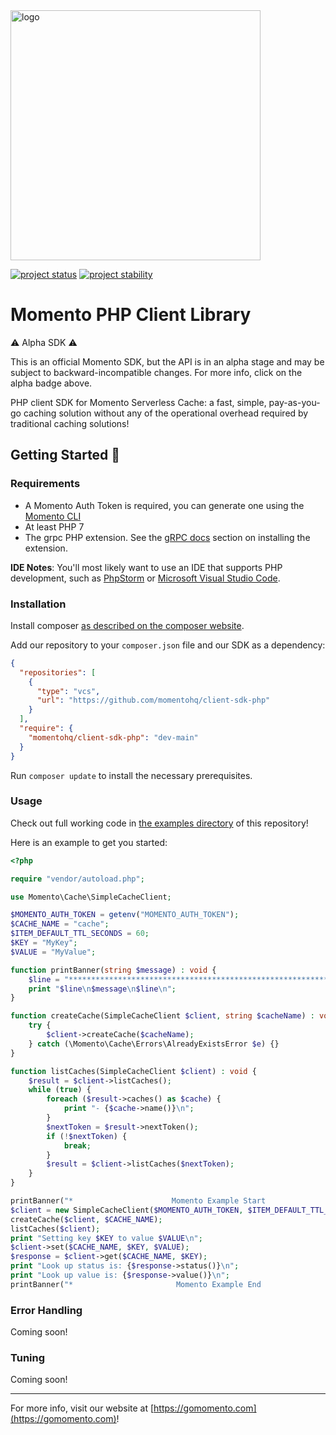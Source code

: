 <head>
  <meta name="Momento PHP Client Library Documentation" content="PHP client software development kit for Momento Serverless Cache">
</head>
<img src="https://docs.momentohq.com/img/logo.svg" alt="logo" width="400"/>

[![project status](https://momentohq.github.io/standards-and-practices/badges/project-status-official.svg)](https://github.com/momentohq/standards-and-practices/blob/main/docs/momento-on-github.md)
[![project stability](https://momentohq.github.io/standards-and-practices/badges/project-stability-alpha.svg)](https://github.com/momentohq/standards-and-practices/blob/main/docs/momento-on-github.md)

# Momento PHP Client Library

:warning: Alpha SDK :warning:

This is an official Momento SDK, but the API is in an alpha stage and may be subject to backward-incompatible
changes. For more info, click on the alpha badge above.

PHP client SDK for Momento Serverless Cache: a fast, simple, pay-as-you-go caching solution without
any of the operational overhead required by traditional caching solutions!

## Getting Started :running:

### Requirements

- A Momento Auth Token is required, you can generate one using the [Momento CLI](https://github.com/momentohq/momento-cli)
- At least PHP 7
- The grpc PHP extension. See the [gRPC docs](https://github.com/grpc/grpc/blob/v1.46.3/src/php/README.md) section on installing the extension.

**IDE Notes**: You'll most likely want to use an IDE that supports PHP development, such as [PhpStorm](https://www.jetbrains.com/phpstorm/) or [Microsoft Visual Studio Code](https://code.visualstudio.com/).

### Installation

Install composer [as described on the composer website](https://getcomposer.org/doc/00-intro.md).

Add our repository to your `composer.json` file and our SDK as a dependency:

```json
{
  "repositories": [
    {
      "type": "vcs",
      "url": "https://github.com/momentohq/client-sdk-php"
    }
  ],
  "require": {
    "momentohq/client-sdk-php": "dev-main"
  }
}
```

Run `composer update` to install the necessary prerequisites.

### Usage

Check out full working code in [the examples directory](examples/) of this repository!

Here is an example to get you started:

```php
<?php

require "vendor/autoload.php";

use Momento\Cache\SimpleCacheClient;

$MOMENTO_AUTH_TOKEN = getenv("MOMENTO_AUTH_TOKEN");
$CACHE_NAME = "cache";
$ITEM_DEFAULT_TTL_SECONDS = 60;
$KEY = "MyKey";
$VALUE = "MyValue";

function printBanner(string $message) : void {
    $line = "******************************************************************";
    print "$line\n$message\n$line\n";
}

function createCache(SimpleCacheClient $client, string $cacheName) : void {
    try {
        $client->createCache($cacheName);
    } catch (\Momento\Cache\Errors\AlreadyExistsError $e) {}
}

function listCaches(SimpleCacheClient $client) : void {
    $result = $client->listCaches();
    while (true) {
        foreach ($result->caches() as $cache) {
            print "- {$cache->name()}\n";
        }
        $nextToken = $result->nextToken();
        if (!$nextToken) {
            break;
        }
        $result = $client->listCaches($nextToken);
    }
}

printBanner("*                      Momento Example Start                     *");
$client = new SimpleCacheClient($MOMENTO_AUTH_TOKEN, $ITEM_DEFAULT_TTL_SECONDS);
createCache($client, $CACHE_NAME);
listCaches($client);
print "Setting key $KEY to value $VALUE\n";
$client->set($CACHE_NAME, $KEY, $VALUE);
$response = $client->get($CACHE_NAME, $KEY);
print "Look up status is: {$response->status()}\n";
print "Look up value is: {$response->value()}\n";
printBanner("*                       Momento Example End                      *");

```

### Error Handling

Coming soon!

### Tuning

Coming soon!

---

For more info, visit our website at [https://gomomento.com](https://gomomento.com)!
